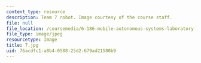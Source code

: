 ```yaml
---
content_type: resource
description: Team 7 robot. Image courtesy of the course staff.
file: null
file_location: /coursemedia/6-186-mobile-autonomous-systems-laboratory-january-iap-2005/76acdfc1a8b4058825d2679ad21580b9_7.jpg
file_type: image/jpeg
resourcetype: Image
title: 7.jpg
uid: 76acdfc1-a8b4-0588-25d2-679ad21580b9
---
```

